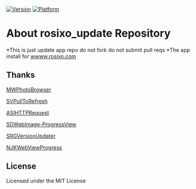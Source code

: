 
[![Version](https://img.shields.io/badge/version-1.00-green.svg)](https://github.com/sinabs/rosixo_update)
[![Platform](https://img.shields.io/badge/Platform-ios-green.svg)](https://github.com/sinabs/rosixo_update)

About rosixo_update Repository
===================================
*This is just update app repo do not fork do not submit pull reqs
*The app install for [wwww.rosixo.com](http://wwww.rosixo.com)

## Thanks

  [MWPhotoBrowser](https://github.com/mwaterfall/MWPhotoBrowser)
  
  [SVPullToRefresh](https://github.com/samvermette/SVPullToRefresh)
  
  [ASIHTTPRequest](https://github.com/paytronix/ASIHTTPRequest)
  
  [SDWebImage-ProgressView](https://github.com/kevinrenskers/SDWebImage-ProgressView)
  
  [SRGVersionUpdater](https://github.com/sinabs/SRGVersionUpdater)
  
  [NJKWebViewProgress](https://github.com/ninjinkun/NJKWebViewProgress)
  

## License
Licensed under the MIT License
